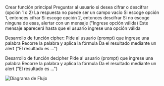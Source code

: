 Crear función principal
Preguntar al usuario si desea cifrar o descifrar (opción 1 o 2)
La respuesta no puede ser un campo vacío
Si escoge opción 1, entonces cifrar
Si escoge opción 2, entonces descifrar
Si no escoge ninguna de esas, alertar con un mensaje ("Ingrese opción válida)
Este mensaje aparecerá hasta que el usuario ingrese una opción válida

Desarrollo de función cipher:
Pide al usuario (prompt) que ingrese una palabra
Recorre la palabra y aplica la fórmula
Da el resultado mediante un alert ("El resultado es ...")

Desarrollo de función decipher
Pide al usuario (prompt) que ingrese una palabra
Recorre la palabra y aplica la fórmula
Da el resultado mediante un alert ("El resultado es ...")



![Diagrama de Flujo](https://i.imgur.com/cZ1DB8b.jpg?raw=true)

